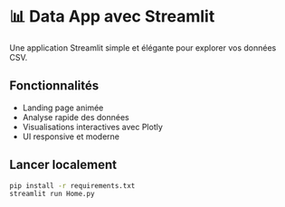 # 📊 Data App avec Streamlit

Une application Streamlit simple et élégante pour explorer vos données CSV.

## Fonctionnalités
- Landing page animée
- Analyse rapide des données
- Visualisations interactives avec Plotly
- UI responsive et moderne

## Lancer localement

```bash
pip install -r requirements.txt
streamlit run Home.py
